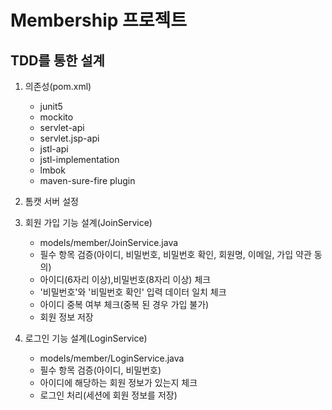 # Membership 프로젝트

## TDD를 통한 설계
1. 의존성(pom.xml)
    - junit5
    - mockito
    - servlet-api
    - servlet.jsp-api
    - jstl-api
    - jstl-implementation
    - lmbok
    - maven-sure-fire plugin



2. 톰캣 서버 설정



3. 회원 가입 기능 설계(JoinService)
   - models/member/JoinService.java
   - 필수 항목 검증(아이디, 비밀번호, 비밀번호 확인, 회원명, 이메일, 가입 약관 동의)
   - 아이디(6자리 이상),비밀번호(8자리 이상) 체크
   - '비밀번호'와 '비밀번호 확인' 입력 데이터 일치 체크
   - 아이디 중복 여부 체크(중복 된 경우 가입 불가)   
   - 회원 정보 저장

4. 로그인 기능 설계(LoginService)
   - models/member/LoginService.java
   - 필수 항목 검증(아이디, 비밀번호)
   - 아이디에 해당하는 회원 정보가 있는지 체크
   - 로그인 처리(세션에 회원 정보를 저장)